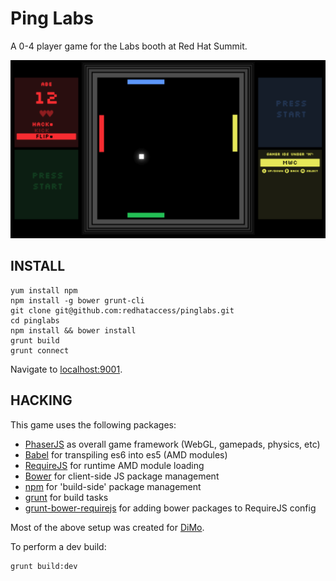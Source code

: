 Ping Labs
=========

A 0-4 player game for the Labs booth at Red Hat Summit.

![screenshot](https://raw.githubusercontent.com/redhataccess/pinglabs/master/src/assets/icons/readme-screenshot.png)

INSTALL
-------

    yum install npm
    npm install -g bower grunt-cli
    git clone git@github.com:redhataccess/pinglabs.git
    cd pinglabs
    npm install && bower install
    grunt build
    grunt connect

Navigate to [localhost:9001](http://localhost:9001/).

HACKING
-------

This game uses the following packages:

 - [PhaserJS][phaser] as overall game framework (WebGL, gamepads, physics, etc)
 - [Babel][babel] for transpiling es6 into es5 (AMD modules)
 - [RequireJS][requirejs] for runtime AMD module loading
 - [Bower][bower] for client-side JS package management
 - [npm][npm] for 'build-side' package management
 - [grunt][grunt] for build tasks
 - [grunt-bower-requirejs][gbrjs] for adding bower packages to RequireJS config

Most of the above setup was created for [DiMo][dimo].

To perform a dev build:

    grunt build:dev

[dimo]: https://github.com/geekspark-rh/dimo-2015-renderer
[babel]: http://babeljs.io/
[requirejs]: http://requirejs.org/
[bower]: http://bower.io/
[npm]: https://www.npmjs.com/
[grunt]: http://gruntjs.com/
[gbrjs]: https://www.npmjs.com/package/grunt-bower-requirejs
[phaser]: http://phaser.io/
